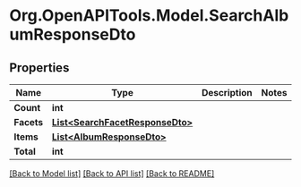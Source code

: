 # Org.OpenAPITools.Model.SearchAlbumResponseDto

## Properties

Name | Type | Description | Notes
------------ | ------------- | ------------- | -------------
**Count** | **int** |  | 
**Facets** | [**List&lt;SearchFacetResponseDto&gt;**](SearchFacetResponseDto.md) |  | 
**Items** | [**List&lt;AlbumResponseDto&gt;**](AlbumResponseDto.md) |  | 
**Total** | **int** |  | 

[[Back to Model list]](../../README.md#documentation-for-models) [[Back to API list]](../../README.md#documentation-for-api-endpoints) [[Back to README]](../../README.md)


